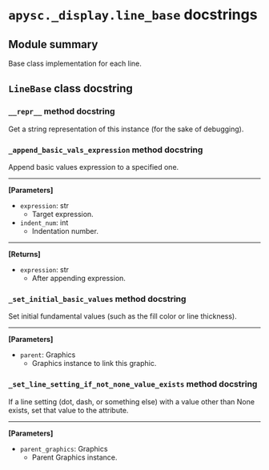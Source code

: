 # `apysc._display.line_base` docstrings

## Module summary

Base class implementation for each line.

## `LineBase` class docstring

### `__repr__` method docstring

Get a string representation of this instance (for the sake of debugging).

### `_append_basic_vals_expression` method docstring

Append basic values expression to a specified one.<hr>

**[Parameters]**

- `expression`: str
  - Target expression.
- `indent_num`: int
  - Indentation number.

<hr>

**[Returns]**

- `expression`: str
  - After appending expression.

### `_set_initial_basic_values` method docstring

Set initial fundamental values (such as the fill color or line thickness).<hr>

**[Parameters]**

- `parent`: Graphics
  - Graphics instance to link this graphic.

### `_set_line_setting_if_not_none_value_exists` method docstring

If a line setting (dot, dash, or something else) with a value other than None exists, set that value to the attribute.<hr>

**[Parameters]**

- `parent_graphics`: Graphics
  - Parent Graphics instance.
